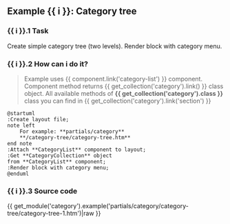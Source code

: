 ## Example {{ i }}: Category tree

### {{ i }}.1 Task

Create simple category tree (two levels).
Render block with category menu.

### {{ i }}.2 How can i do it?

> Example uses {{ component.link('category-list') }} component.
Component method returns {{ get_collection('category').link() }} class object.
All available methods of **{{ get_collection('category').class }}** class you can find in {{ get_collection('category').link('section') }}

```plantuml
@startuml
:Create layout file;
note left
    For example: **partials/category**
    **/category-tree/category-tree.htm**
end note
:Attach **CategoryList** component to layout;
:Get **CategoryCollection** object
from **CategoryList** component;
:Render block with category menu;
@enduml
```

### {{ i }}.3 Source code

{{ get_module('category').example('partials/category/category-tree/category-tree-1.htm')|raw }}
